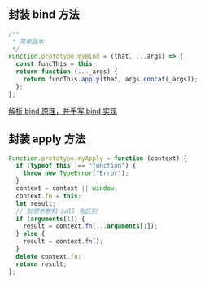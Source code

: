 ## 封装 bind 方法

```js
/**
 * 简单版本
 */
Function.prototype.myBind = (that, ...args) => {
  const funcThis = this;
  return function (..._args) {
    return funcThis.apply(that, args.concat(_args));
  };
};
```

[解析 bind 原理，并手写 bind 实现](https://github.com/sisterAn/JavaScript-Algorithms/issues/81)

## 封装 apply 方法

```js
Function.prototype.myApply = function (context) {
  if (typeof this !== "function") {
    throw new TypeError("Error");
  }
  context = context || window;
  context.fn = this;
  let result;
  // 处理参数和 call 有区别
  if (arguments[1]) {
    result = context.fn(...arguments[1]);
  } else {
    result = context.fn();
  }
  delete context.fn;
  return result;
};
```

